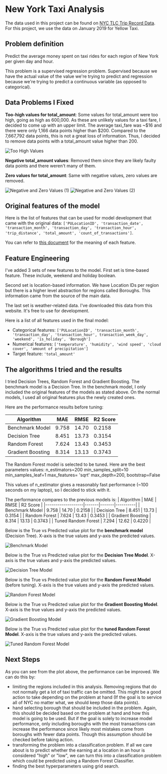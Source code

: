 # New York Taxi Analysis

The data used in this project can be found on [NYC TLC Trip Record Data](https://www1.nyc.gov/site/tlc/about/tlc-trip-record-data.page). For this project, we use the data on January 2019 for Yellow Taxi. 

## Problem definition 

Predict the average money spent on taxi rides for each region of New York per given day and hour. 

This problem is a supervised regression problem. Supervised because we have the actual value of the value we're trying to predict and regression because we're trying to predict a continuous variable (as opposed to categorical). 

## Data Problems I Fixed

**Too-high values for total_amount**: Some values for total_amount were too high, going as high as 600,000. As these are unlikely values for a taxi fare, I decided to come up with an upper limit. The average taxi_fare was ~$16 and there were only 1,166 data points higher than $200. Compared to the 7,667,792 data points, this is not a great loss of information. Thus, I decided to remove data points with a total_amount value higher than 200.

![Too High Values](/images/too_high_values.png)

**Negative total_amount values**: Removed them since they are likely faulty data points and there weren't many of them. 

**Zero values for total_amount**: Same with negative values, zero values are removed. 

![Negative and Zero Values (1)](/images/negative_and_zero_1.png)
![Negative and Zero Values (2)](/images/negative_and_zero_2.png)

## Original features of the model

Here is the list of features that can be used for model development that came with the original data: `['PULocationID', 'transaction_date', 'transaction_month', 'transaction_day', 'transaction_hour', 'trip_distance', 'total_amount', 'count_of_transactions']`. 

You can refer to [this document](https://www1.nyc.gov/assets/tlc/downloads/pdf/data_dictionary_trip_records_yellow.pdf) for the meaning of each feature. 

## Feature Engineering

I've added 3 sets of new features to the model. First set is time-based feature. These include, weekend and holiday boolean.

Second set is location-based information. We have Location IDs per region but there is a higher level abstraction for regions called Boroughs. This information came from the source of the main data.

The last set is weather-related data. I've downloaded this data from this website. It's free to use for development.

Here is a list of all features used in the final model: 
- Categorical features: `['PULocationID', 'transaction_month', 'transaction_day', 'transaction_hour', transaction_week_day', 'weekend', 'is_holiday', 'Borough']`
- Numerical features: `['temperature', 'humidity', 'wind speed', 'cloud cover', 'amount of precipitation']`
- Target feature: `'total_amount'` 

## The algorithms I tried and the results

I tried Decision Trees, Random Forest and Gradient Boosting. The benchmark model is a Decision Tree. In the benchmark model, I only included the original features of the models as stated above. On the normal models, I used all original features plus the newly created ones. 

Here are the performance results before tuning: 

| Algorithm         | MAE   | RMSE  | R2 Score |
|-------------------|-------|-------|----------|
| Benchmark Model   | 9.758 | 14.70 | 0.2158   |
| Decision Tree     | 8.451 | 13.73 | 0.3154   |
| Random Forest     | 7.624 | 13.43 | 0.3453   |
| Gradient Boosting | 8.314 | 13.13 | 0.3743   |

The Random Forest model is selected to be tuned. Here are the best parameters values: 
n_estimators=200
min_samples_split=10
 min_samples_leaf=1
max_features= 'sqrt'
max_depth=200,
bootstrap=False

This values of n_estimator gives a reasonably fast performance (~100 seconds on my laptop), so I decided to stick with it. 

The performance compares to the previous models is: 
| Algorithm         | MAE   | RMSE  | R2 Score |
|-------------------|-------|-------|----------|
| Benchmark Model   | 9.758 | 14.70 | 0.2158   |
| Decision Tree     | 8.451 | 13.73 | 0.3154   |
| Random Forest     | 7.624 | 13.43 | 0.3453   |
| Gradient Boosting | 8.314 | 13.13 | 0.3743   |
| Tuned Random Forest | 7.294 | 12.62 | 0.4220 |


Below is the True vs Predicted value plot for the **benchmark model** (Decision Tree). X-axis is the true values and y-axis the predicted values. 

![Benchmark Model](/images/benchmark_model.png)

Below is the True vs Predicted value plot for the **Decision Tree Model**. X-axis is the true values and y-axis the predicted values. 

![Decision Tree Model](/images/decision_tree.png)

Below is the True vs Predicted value plot for the **Random Forest Model** (before tuning). X-axis is the true values and y-axis the predicted values. 

![Random Forest Model](/images/random_forest.png)

Below is the True vs Predicted value plot for the **Gradient Boosting Model**. X-axis is the true values and y-axis the predicted values. 

![Gradient Boosting Model](/images/gradient_boosting.png)

Below is the True vs Predicted value plot for the **tuned Random Forest Model**. X-axis is the true values and y-axis the predicted values. 

![Tuned Random Forest Model](/images/tuned_random_forest.png)

## Next Steps

As you can see from the plot above, the performance can be improved. We can do this by: 
- limiting the regions included in this analysis. Removing regions that do not normally get a lot of taxi traffic can be omitted. This might be a good action to take depending on the problem at hand (If the goal is to service all of NYC no matter what, we should keep those data points). 
- hand selecting borough that should be included in the problem. Again, this should be decided based on the problem at hand and how this model is going to be used. But if the goal is solely to increase model performance, only including boroughs with the most transactions can increase the performance since likely most mistakes come from boroughs with fewer data points. Though this assumption should be checked before taking action. 
- transforming the problem into a classification problem. If all we care about is to predict whether the earning at a location in an hour is considered "high" or "low", we can turn this into a classification problem which could be predicted using a Random Forest Classifier. 
- finding the best hyperparameters using grid search.
